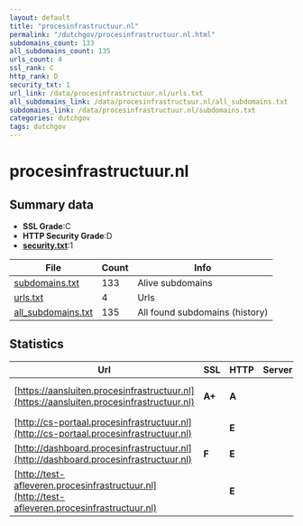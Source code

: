 ```yaml
---
layout: default
title: "procesinfrastructuur.nl"
permalink: "/dutchgov/procesinfrastructuur.nl.html"
subdomains_count: 133
all_subdomains_count: 135
urls_count: 4
ssl_rank: C
http_rank: D
security_txt: 1
url_link: /data/procesinfrastructuur.nl/urls.txt
all_subdomains_link: /data/procesinfrastructuur.nl/all_subdomains.txt
subdomains_link: /data/procesinfrastructuur.nl/subdomains.txt
categories: dutchgov
tags: dutchgov
---
```



# procesinfrastructuur.nl
## Summary data


 - **SSL Grade**:C
 - **HTTP Security Grade**:D
 - **[security.txt](https://www.digitaleoverheid.nl/nieuws/standaard-security-txt-nu-verplicht-voor-overheid/)**:1


| File       | Count | Info |
|------------|-------|------|
|[subdomains.txt](/DutchGovScope/data/procesinfrastructuur.nl/subdomains.txt)|133|Alive subdomains|
|[urls.txt](/DutchGovScope/data/procesinfrastructuur.nl/urls.txt)|4|Urls|
|[all_subdomains.txt](/DutchGovScope/data/procesinfrastructuur.nl/all_subdomains.txt)|135|All found subdomains (history)|


## Statistics


| Url | SSL | HTTP | Server | Cookie | HSTS | CORS | CTO | CSP | XFO | XXP | RP |FP| Tech |Title |
|--------|-------|-------|------|------|------|------|------|------|------|------|------|------|------|------|
|[https://aansluiten.procesinfrastructuur.nl](https://aansluiten.procesinfrastructuur.nl)| **A+**| **A**||:white_check_mark: |:white_check_mark: | | |:warning: | :white_check_mark: | :white_check_mark: | :white_check_mark: | |HSTS IBM DataPower Java|Aansluit Suite D...|
|[http://cs-portaal.procesinfrastructuur.nl](http://cs-portaal.procesinfrastructuur.nl)| | **E**|| | | | | | | | :white_check_mark: | |HSTS|302 Found|
|[http://dashboard.procesinfrastructuur.nl](http://dashboard.procesinfrastructuur.nl)| **F**| **E**|| | | | | | | | :white_check_mark: | ||302 Found|
|[http://test-afleveren.procesinfrastructuur.nl](http://test-afleveren.procesinfrastructuur.nl)| | **E**|| | | | | | | | :white_check_mark: | |||

